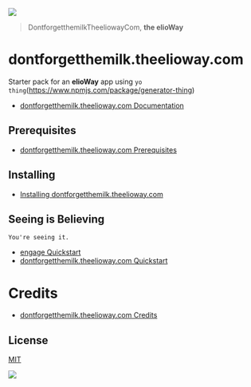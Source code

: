 ![](https://elioway.gitlab.io/engage/dontforgetthemilk.theelioway.com/elio-dontforgetthemilk-theelioway-com-logo.png)

> DontforgetthemilkTheeliowayCom, **the elioWay**

# dontforgetthemilk.theelioway.com

Starter pack for an **elioWay** app using `yo thing`(<https://www.npmjs.com/package/generator-thing>)

- [dontforgetthemilk.theelioway.com Documentation](https://elioway.gitlab.io/engage/dontforgetthemilk.theelioway.com/)

## Prerequisites

- [dontforgetthemilk.theelioway.com Prerequisites](https://elioway.gitlab.io/engage/dontforgetthemilk.theelioway.com/installing.html)

## Installing

- [Installing dontforgetthemilk.theelioway.com](https://elioway.gitlab.io/engage/dontforgetthemilk.theelioway.com/installing.html)

## Seeing is Believing

```
You're seeing it.
```

- [engage Quickstart](https://elioway.gitlab.io/engage/quickstart.html)
- [dontforgetthemilk.theelioway.com Quickstart](https://elioway.gitlab.io/engage/dontforgetthemilk.theelioway.com/quickstart.html)

# Credits

- [dontforgetthemilk.theelioway.com Credits](https://elioway.gitlab.io/engage/dontforgetthemilk.theelioway.com/credits.html)

## License

[MIT](license)

![](https://elioway.gitlab.io/engage/dontforgetthemilk.theelioway.com/apple-touch-icon.png)
